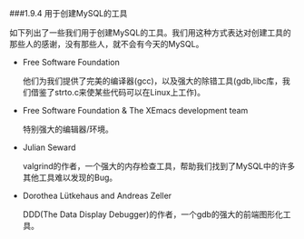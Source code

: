 ###1.9.4 用于创建MySQL的工具

  如下列出了一些我们用于创建MySQL的工具。我们用这种方式表达对创建工具的那些人的感谢，没有那些人，就不会有今天的MySQL。
  
  - Free Software Foundation
  
    他们为我们提供了完美的编译器(gcc)，以及强大的除错工具(gdb,libc库，我们借鉴了strto.c来使某些代码可以在Linux上工作)。
    
  - Free Software Foundation & The XEmacs development team
  
    特别强大的编辑器/环境。
    
  - Julian Seward
  
    valgrind的作者，一个强大的内存检查工具，帮助我们找到了MySQL中的许多其他工具难以发现的Bug。
    
  - Dorothea Lütkehaus and Andreas Zeller
  
    DDD(The Data Display Debugger)的作者，一个gdb的强大的前端图形化工具。
    
    